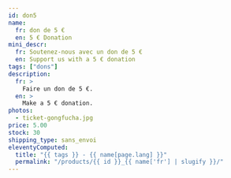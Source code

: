 ```yaml
---
id: don5
name:
  fr: don de 5 €
  en: 5 € Donation
mini_descr:
  fr: Soutenez-nous avec un don de 5 €
  en: Support us with a 5 € donation
tags: ["dons"]
description:
  fr: >
    Faire un don de 5 €.
  en: >
    Make a 5 € donation.
photos:
  - ticket-gongfucha.jpg
price: 5.00
stock: 30
shipping_type: sans_envoi
eleventyComputed:
  title: "{{ tags }} - {{ name[page.lang] }}"
  permalink: "/products/{{ id }}_{{ name['fr'] | slugify }}/"
---
```

